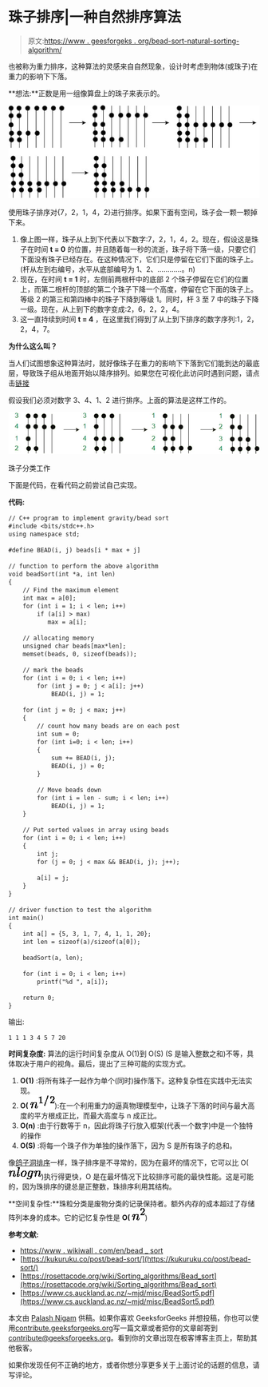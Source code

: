 # 珠子排序|一种自然排序算法

> 原文:[https://www . geesforgeks . org/bead-sort-natural-sorting-algorithm/](https://www.geeksforgeeks.org/bead-sort-natural-sorting-algorithm/)

也被称为重力排序，这种算法的灵感来自自然现象，设计时考虑到物体(或珠子)在重力的影响下下落。

**想法:**正数是用一组像算盘上的珠子来表示的。

![BSV](img/2a910de1f52df61d8019b52ff759f539.png)

使用珠子排序对{7，2，1，4，2}进行排序。如果下面有空间，珠子会一颗一颗掉下来。

1.  像上图一样，珠子从上到下代表以下数字:7，2，1，4，2。现在，假设这是珠子在时间 **t = 0** 的位置，并且随着每一秒的流逝，珠子将下落一级，只要它们下面没有珠子已经存在。在这种情况下，它们只是停留在它们下面的珠子上。(杆从左到右编号，水平从底部编号为 1、2、…………。n)
2.  现在，在时间 **t = 1** 时，左侧前两根杆中的底部 2 个珠子停留在它们的位置上，而第二根杆的顶部的第二个珠子下降一个高度，停留在它下面的珠子上。等级 2 的第三和第四棒中的珠子下降到等级 1。同时，杆 3 至 7 中的珠子下降一级。现在，从上到下的数字变成:2，6，2，2，4。
3.  这一直持续到时间 **t = 4** ，在这里我们得到了从上到下排序的数字序列:1，2，2，4，7。

**为什么这么叫？**

当人们试图想象这种算法时，就好像珠子在重力的影响下下落到它们能到达的最底层，导致珠子组从地面开始以降序排列。如果您在可视化此访问时遇到问题，请点击[链接](http://mgs.spatial-computing.org/ImageGallery/EXEMPLES/BeadSort/index.html)

假设我们必须对数字 3、4、1、2 进行排序。上面的算法是这样工作的。

![](img/efc4b5595f0e894d368a2cbf0173f026.png)

珠子分类工作

下面是代码，在看代码之前尝试自己实现。

**代码:**

```
// C++ program to implement gravity/bead sort
#include <bits/stdc++.h>
using namespace std;

#define BEAD(i, j) beads[i * max + j]

// function to perform the above algorithm
void beadSort(int *a, int len)
{
    // Find the maximum element
    int max = a[0];
    for (int i = 1; i < len; i++)
        if (a[i] > max)
           max = a[i];

    // allocating memory
    unsigned char beads[max*len];
    memset(beads, 0, sizeof(beads));

    // mark the beads
    for (int i = 0; i < len; i++)
        for (int j = 0; j < a[i]; j++)
            BEAD(i, j) = 1;

    for (int j = 0; j < max; j++)
    {
        // count how many beads are on each post
        int sum = 0;
        for (int i=0; i < len; i++)
        {
            sum += BEAD(i, j);
            BEAD(i, j) = 0;
        }

        // Move beads down
        for (int i = len - sum; i < len; i++)
            BEAD(i, j) = 1;
    }

    // Put sorted values in array using beads
    for (int i = 0; i < len; i++)
    {
        int j;
        for (j = 0; j < max && BEAD(i, j); j++);

        a[i] = j;
    }
}

// driver function to test the algorithm
int main()
{
    int a[] = {5, 3, 1, 7, 4, 1, 1, 20};
    int len = sizeof(a)/sizeof(a[0]);

    beadSort(a, len);

    for (int i = 0; i < len; i++)
        printf("%d ", a[i]);

    return 0;
}
```

输出:

```
1 1 1 3 4 5 7 20

```

**时间复杂度:**
算法的运行时间复杂度从 O(1)到 O(S) (S 是输入整数之和)不等，具体取决于用户的视角。最后，提出了三种可能的实现方式。

1.  **O(1)** :将所有珠子一起作为单个(同时)操作落下。这种复杂性在实践中无法实现。
2.  ****O(**** ![n^1^/^2](img/6be64adb19c93d23e2ad9215562669a5.png "Rendered by QuickLaTeX.com")):在一个利用重力的逼真物理模型中，让珠子下落的时间与最大高度的平方根成正比，而最大高度与 n 成正比。
3.  **O(n)** :由于行数等于 n，因此将珠子行放入框架(代表一个数字)中是一个独特的操作
4.  **O(S)** :将每一个珠子作为单独的操作落下，因为 S 是所有珠子的总和。

像[鸽子洞排序](https://www.geeksforgeeks.org/pigeonhole-sort/)一样，珠子排序是不寻常的，因为在最坏的情况下，它可以比 O( ![n log n](img/74e75c6c1fa2ab2df5d6fe118dc58b85.png "Rendered by QuickLaTeX.com"))执行得更快，O 是在最坏情况下比较排序可能的最快性能。这是可能的，因为珠排序的键总是正整数，珠排序利用其结构。

**空间复杂性:**珠粒分类是废物分类的记录保持者。额外内存的成本超过了存储阵列本身的成本。它的记忆复杂性是 **O(** ![n^2](img/bc310b612b5fbf7a1964db0ae906a889.png "Rendered by QuickLaTeX.com"))

**参考文献:**

*   [https://www . wikiwall . com/en/bead _ sort](https://www.wikiwand.com/en/Bead_sort)
*   [https://kukuruku.co/post/bead-sort/](https://kukuruku.co/post/bead-sort/)
*   [https://rosettacode.org/wiki/Sorting_algorithms/Bead_sort](https://rosettacode.org/wiki/Sorting_algorithms/Bead_sort)
*   [https://www.cs.auckland.ac.nz/~mjd/misc/BeadSort5.pdf](https://www.cs.auckland.ac.nz/~mjd/misc/BeadSort5.pdf)

本文由 [Palash Nigam](https://www.linkedin.com/in/palash25) 供稿。如果你喜欢 GeeksforGeeks 并想投稿，你也可以使用[contribute.geeksforgeeks.org](http://www.contribute.geeksforgeeks.org)写一篇文章或者把你的文章邮寄到 contribute@geeksforgeeks.org。看到你的文章出现在极客博客主页上，帮助其他极客。

如果你发现任何不正确的地方，或者你想分享更多关于上面讨论的话题的信息，请写评论。